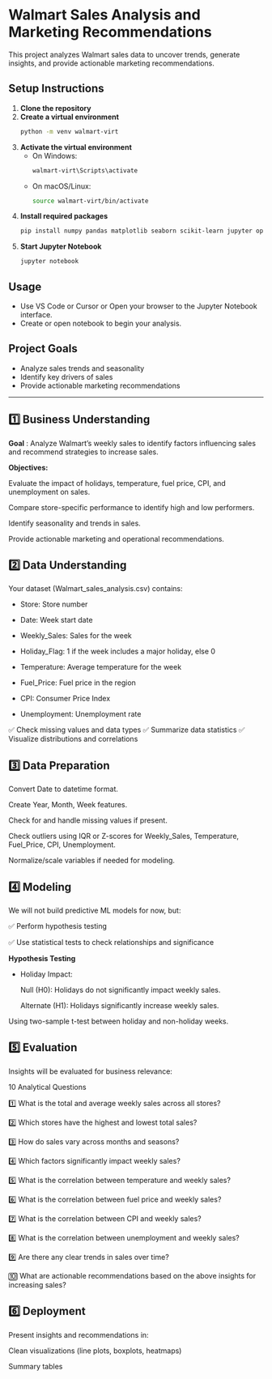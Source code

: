 # Walmart Sales Analysis and Marketing Recommendations

This project analyzes Walmart sales data to uncover trends, generate insights, and provide actionable marketing recommendations.

## Setup Instructions

1. **Clone the repository**
2. **Create a virtual environment**
   ```bash
   python -m venv walmart-virt
   ```
3. **Activate the virtual environment**
   - On Windows:
     ```bash
     walmart-virt\Scripts\activate
     ```
   - On macOS/Linux:
     ```bash
     source walmart-virt/bin/activate
     ```
4. **Install required packages**
   ```bash
   pip install numpy pandas matplotlib seaborn scikit-learn jupyter openpyxl
   ```
5. **Start Jupyter Notebook**
   ```bash
   jupyter notebook
   ```

## Usage
- Use VS Code or Cursor or Open your browser to the Jupyter Notebook interface.
- Create or open notebook to begin your analysis.

## Project Goals
- Analyze sales trends and seasonality
- Identify key drivers of sales
- Provide actionable marketing recommendations

---
## 1️⃣ Business Understanding
**Goal** : Analyze Walmart’s weekly sales to identify factors influencing sales and recommend strategies to increase sales.

**Objectives:**

   Evaluate the impact of holidays, temperature, fuel price, CPI, and unemployment on sales.

   Compare store-specific performance to identify high and low performers.

   Identify seasonality and trends in sales.

   Provide actionable marketing and operational recommendations.

## 2️⃣ Data Understanding
Your dataset (Walmart_sales_analysis.csv) contains:

- Store: Store number

- Date: Week start date

- Weekly_Sales: Sales for the week

- Holiday_Flag: 1 if the week includes a major holiday, else 0

- Temperature: Average temperature for the week

- Fuel_Price: Fuel price in the region

- CPI: Consumer Price Index

- Unemployment: Unemployment rate


✅ Check missing values and data types
✅ Summarize data statistics
✅ Visualize distributions and correlations


## 3️⃣ Data Preparation
Convert Date to datetime format.

Create Year, Month, Week features.

Check for and handle missing values if present.

Check outliers using IQR or Z-scores for Weekly_Sales, Temperature, Fuel_Price, CPI, Unemployment.

Normalize/scale variables if needed for modeling.

## 4️⃣ Modeling
We will not build predictive ML models for now, but:

✅ Perform hypothesis testing

✅ Use statistical tests to check relationships and significance

**Hypothesis Testing**

- Holiday Impact:

   Null (H0): Holidays do not significantly impact weekly sales.

   Alternate (H1): Holidays significantly increase weekly sales.

Using two-sample t-test between holiday and non-holiday weeks.


## 5️⃣ Evaluation
Insights will be evaluated for business relevance:

10 Analytical Questions

1️⃣ What is the total and average weekly sales across all stores?

2️⃣ Which stores have the highest and lowest total sales?

3️⃣ How do sales vary across months and seasons?

4️⃣ Which factors significantly impact weekly sales?

5️⃣ What is the correlation between temperature and weekly sales?

6️⃣ What is the correlation between fuel price and weekly sales?

7️⃣ What is the correlation between CPI and weekly sales?

8️⃣ What is the correlation between unemployment and weekly sales?

9️⃣ Are there any clear trends in sales over time?

🔟 What are actionable recommendations based on the above insights for increasing sales?


## 6️⃣ Deployment

Present insights and recommendations in:

Clean visualizations (line plots, boxplots, heatmaps)

Summary tables

